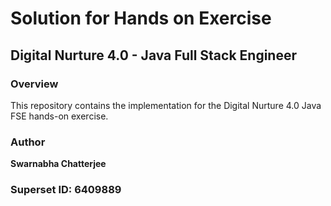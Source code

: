 # Solution for Hands on Exercise

## Digital Nurture 4.0 - Java Full Stack Engineer

### Overview
This repository contains the implementation for the Digital Nurture 4.0 Java FSE hands-on exercise.

### Author
**Swarnabha Chatterjee**  
### Superset ID: 6409889